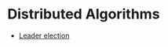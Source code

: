 # Distributed Algorithms

- [Leader election](https://github.com/ackintosh/distributed-algorithms/tree/master/src/main/java/leader_election/simple)
